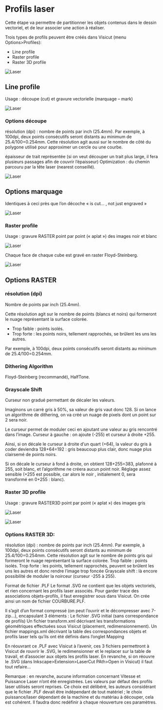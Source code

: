 
# Profils laser

Cette étape va permettre de partitionner les objets contenus dans le dessin vectoriel, et de leur associer une action à réaliser.

Trois types de profils peuvent être créés dans Visicut (menu Options>Profiles):
- Line profile
- Raster profile
- Raster 3D profile

![Laser](images/laser11.png)

## Line profile
Usage : découpe (cut) et gravure vectorielle (marquage – mark)

![Laser](images/laser12.png)

### Options découpe
résolution (dpi) : nombre de points par inch (25.4mm). Par exemple, à 100dpi, deux points consécutifs seront distants au minimum de 25.4/100=0.254mm. Cette résolution agit aussi sur le nombre de côté du polygone utilisé pour approximer un cercle ou une courbe.

épaisseur de trait représentée (si on veut découper un trait plus large, il fera plusieurs passages afin de couvrir l’épaisseur)
Optimization : du chemin parcouru par la tête laser (nearest conseillé).

![Laser](images/laser13.png)

## Options marquage
Identiques à ceci près que l’on décoche « is cut… , not just engraved »

![Laser](images/laser14.png)

### Raster profile
Usage : gravure RASTER point par point (« aplat ») des images noir et blanc

![Laser](images/laser15.png)

Chaque face de chaque cube est gravé en raster Floyd-Steinberg.

![Laser](images/laser16.png)

## Options RASTER

### résolution (dpi)
Nombre de points par inch (25.4mm).

Cette résolution agit sur le nombre de points (blancs et noirs) qui formeront le nuage représentant la surface colorée.

- Trop faible : points isolés.
- Trop forte : les points noirs, tellement rapprochés, se brûlent les uns les autres.

Par exemple, à 100dpi, deux points consécutifs seront distants au minimum de 25.4/100=0.254mm.

### Dithering Algorithm
Floyd-Steinberg (recommandé), HalfTone.

### Grayscale Shift
Curseur non gradué permettant de décaler les valeurs.

Imaginons un carré gris à 50%, sa valeur de gris vaut donc 128. Si on lance un algorithme de dithering, on va créé un nuage de pixels dont un point sur 2 sera noir.

Le curseur permet de moduler ceci en ajoutant une valeur au gris rencontré dans l’image. Curseur à gauche : on ajoute (-255) et curseur à droite +255.

Ainsi, si on décale le curseur à droite d’un quart (+64), la valeur du gris à coder deviendra 128+64=192 : gris beaucoup plus clair, donc nuage plus clairsemé de points noirs.

Si on décale le curseur à fond à droite, on obtient 128+255=383, plafonné à 255, soit blanc, et l’algorithme ne créera aucun point noir. Réglage assez sensible (+255 est possible, car alors le noir , initialement 0, sera transformé en 0+255 : blanc).


### Raster 3D profile
Usage : gravure RASTER3D point par point (« aplat ») des images gris

![Laser](images/laser17.png)

![Laser](images/laser18.png)


### Options RASTER 3D:
résolution (dpi) : nombre de points par inch (25.4mm). Par exemple, à 100dpi, deux points consécutifs seront distants au minimum de 25.4/100=0.254mm. Cette résolution agit sur le nombre de points gris qui formeront le nuage représentant la surface colorée. Trop faible : points isolés. Trop forte : les points, tellement rapprochés, peuvent se brûlent les uns les autres et donc rendre l’image trop foncée
Grayscale shift : là encore possibilité de moduler la noirceur (curseur -255 à 255).

Format de fichier .PLF
Le format .SVG ne contient que les objets vectoriels, et rien concernant les profils laser associés. Pour garder trace des associations objets-profils, il faut enregistrer sous dans Visicut. On crée ainsi un nom de fichier COURBURE.PLF.

Il s’agit d’un format compressé (on peut l’ouvrir et le décompresser avec 7-zip…), encapsulant 3 éléments :
Le fichier .SVG initial (sans correspondance de profils)
Un fichier transform.xml décrivant les transformations géométriques effectuées sous Visicut (placement, redimensionnement).
Un fichier mappings.xml décrivant la table des correspondances objets et profils laser tels qu’ils ont été définis dans l’onglet Mapping

En réouvrant ce .PLF avec Visicut à l’avenir, ces 3 fichiers permettront à Visicut de rouvrir le .SVG, le redimensionner et le replacer sur la table de travail, et d’associer aux objets les profils laser. En revanche, si on réouvre le .SVG (dans Inkscape>Extension>LaserCut PAth>Open in Visicut) il faut tout refaire…

Remarque : en revanche, aucune information concernant Vitesse et Puissance Laser n’ont été enregistrées. Les valeurs par défaut des profils laser utilisés seront reprises. Ce choix est délibéré, les auteurs considérant que le fichier .PLF devait être indépendant de tout matériel ; le choix puissance/laser dépendant de la machine et du matériau à découper, cela est cohérent. Il faudra donc redéfinir à chaque réouverture ces paramètres.
